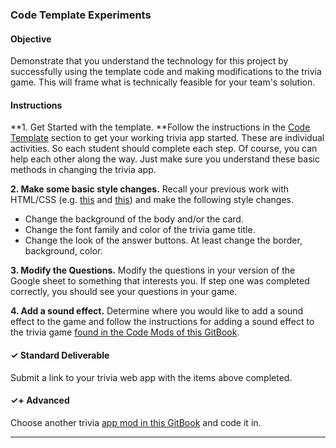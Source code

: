 ### Code Template Experiments

#### Objective
Demonstrate that you understand the technology for this project by successfully using the template code and making modifications to the trivia game. This will frame what is technically feasible for your team's solution.

#### Instructions

**1. Get Started with the template. **Follow the instructions in the [Code Template](/code-template.md) section to get your working trivia app started. These are individual activities. So each student should complete each step. Of course, you can help each other along the way. Just make sure you understand these basic methods in changing the trivia app.

**2. Make some basic style changes.** Recall your previous work with HTML/CSS (e.g. [this](https://cxd.gitbooks.io/intro-to-learning/content/1-3-basic-css.html) and [this](https://cxd.gitbooks.io/intro-to-learning/content/1-4-classes-and-ids.html)) and make the following style changes.
- Change the background of the body and/or the card.
- Change the font family and color of the trivia game title.
- Change the look of the answer buttons. At least change the border, background, color.

**3. Modify the Questions.** Modify the questions in your version of the Google sheet to something that interests you. If step one was completed correctly, you should see your questions in your game.

**4. Add a sound effect.** Determine where you would like to add a sound effect to the game and follow the instructions for adding a sound effect to the trivia game [found in the Code Mods of this GitBook](/code-mods/add-a-sound-effect.md).

#### ✓ Standard Deliverable

Submit a link to your trivia web app with the items above completed.

#### ✓+ Advanced  

Choose another trivia [app mod in this GitBook](/code-mods.md) and code it in.

---
